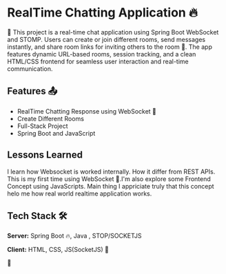 
# RealTime Chatting Application 🔥

🚀 This project is a real-time chat application using Spring Boot WebSocket and STOMP. Users can create or join different rooms, send messages instantly, and share room links for inviting others to the room 🙌. The app features dynamic URL-based rooms, session tracking, and a clean HTML/CSS frontend for seamless user interaction and real-time communication.


## Features 📤

- RealTime Chatting Response using WebSocket 🔌
- Create Different Rooms
- Full-Stack Project
- Spring Boot and JavaScript


## Lessons Learned

I learn how Websocket is worked internally. How it differ from REST APIs. This is my first time using WebSocket 🔌.I'm also explore some Frontend Concept using JavaScripts.
Main thing I appriciate truly that this concept helo me how real world realtime application works.


## Tech Stack 🛠️

**Server:** Spring Boot 🔥, Java , STOP/SOCKETJS

**Client:** HTML, CSS, JS(SocketJS) 🔌

🚧
